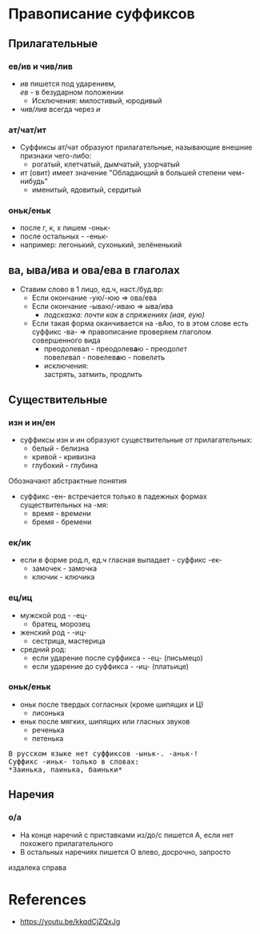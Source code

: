 # Правописание суффиксов
## Прилагательные
### ев/ив и чив/лив
- *ив* пишется под ударением,<br>*ев* - в безударном положении
	- Исключения: милостивый, юродивый
- *чив/лив* всегда через *и*

### ат/чат/ит
- Суффиксы ат/чат образуют прилагательные, называющие внешние признаки чего-либо:
	- рогатый, клетчатый, дымчатый, узорчатый
- ит (овит) имеет значение "Обладающий в большей степени чем-нибудь"
	- именитый, ядовитый, сердитый

### оньк/еньк
- после г, к, х пишем -оньк-
- после остальных - -еньк-
- например: легонький, сухонький, зелёненький

## ва, ыва/ива и ова/ева в глаголах
- Ставим слово в 1 лицо, ед.ч, наст./буд.вр:
	- Если окончание -ую/-юю => ова/ева
	- Если окончание -ываю/-иваю => ыва/ива
		- *подсказка: почти как в спряжениях (иая, еую)*
	- Если такая форма оканчивается на -вАю, то в этом слове есть суффикс -ва- => правописание проверяем глаголом совершенного вида
		- преодолевал - преодолев**а**ю - преодол*е*т<br>повел*е*вал - повелев**а**ю - повел*е*ть
		- исключения:<br>застрять, затмить, продлить

## Существительные

### изн и ин/ен
- суффиксы изн и ин образуют существительные от прилагательных:
	- белый - белизна
	- кривой - кривизна
	- глубокий - глубина

Обозначают абстрактные понятия

- суффикс -ен- встречается только в падежных формах существительных на -мя:
	- вре*мя* - врем*ен*и
	- бре*мя* - бремени

### ек/ик
- если в форме род.п, ед.ч гласная выпадает - суффикс -ек-
	- замочек - замочка
	- ключик - ключика

### ец/иц
- мужской род - -ец-
	- братец, морозец
- женский род - -иц-
	- сестрица, мастерица
- средний род:
	- если ударение после суффикса - -ец- (письмецо)
	- если ударение до суффикса - -иц- (платьице)

### оньк/еньк
- оньк после твердых согласных (кроме шипящих и Ц)
	- лисонька
- еньк после мягких, шипящих или гласных звуков
	- реченька
	- петенька
<pre>
В русском языке нет суффиксов -ыньк-. -аньк-!
Суффикс -иньк- только в словах:
*Заинька, паинька, баиньки*
</pre>

## Наречия
### о/а
- На конце наречий с приставками из/до/c пишется А, если нет похожего прилагательного
- В остальных наречиях пишется О
влево, досрочно, запросто

издалека
справа

# References
- https://youtu.be/kkqdCjZQxJg